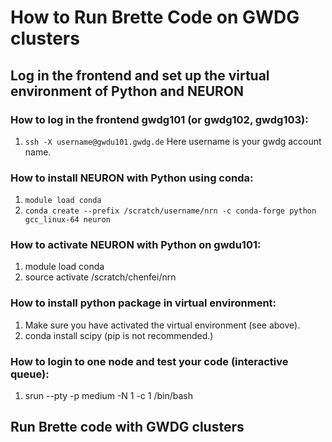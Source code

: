 # How to Run Brette Code on GWDG clusters

## Log in the frontend and set up the virtual environment of Python and NEURON
### How to log in the frontend gwdg101 (or gwdg102, gwdg103):
1. ```ssh -X username@gwdu101.gwdg.de```
Here username is your gwdg account name.

### How to install NEURON with Python using conda:
1. ```module load conda```
2. ```conda create --prefix /scratch/username/nrn -c conda-forge python gcc_linux-64 neuron```

### How to activate NEURON with Python on gwdu101:
1. module load conda
2. source activate /scratch/chenfei/nrn

### How to install python package in virtual environment:
1. Make sure you have activated the virtual environment (see above). 
2. conda install scipy (pip is not recommended.)

### How to login to one node and test your code (interactive queue):
1. srun --pty -p medium -N 1 -c 1 /bin/bash

## Run Brette code with GWDG clusters
